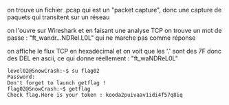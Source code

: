 on trouve un fichier .pcap qui est un "packet capture", donc une capture de paquets qui transitent sur un réseau

on l'ouvre sur Wireshark et en faisant une analyse TCP on trouve un mot de passe : "ft_wandr...NDRel.L0L" qui ne marche pas comme réponse

on affiche le flux TCP en hexadécimal et on voit que les '.' sont des 7F donc des DEL en ascii, ce qui donne réellement : "ft_waNDReL0L"

```
level02@SnowCrash:~$ su flag02
Password:
Don't forget to launch getflag !
flag02@SnowCrash:~$ getflag
Check flag.Here is your token : kooda2puivaav1idi4f57q8iq
```
